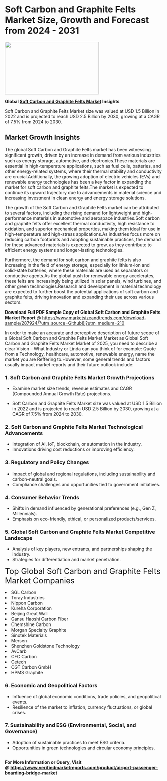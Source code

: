 <H1>Soft Carbon and Graphite Felts Market Size, Growth and Forecast from 2024 - 2031</H1><img class="aligncenter size-medium wp-image-584254" src="https://thirdeyenews.in/wp-content/uploads/2024/09/Global-Market-Research-300x168.jpeg" alt="" width="300" height="168" /><p><strong>Global&nbsp;<a href="https://www.marketsizeandtrends.com/download-sample/287924/?utm_source=Github8j?utm_medium=210">Soft Carbon and Graphite Felts Market</a> Insights</strong></p><p>Soft Carbon and Graphite Felts Market size was valued at USD 1.5 Billion in 2022 and is projected to reach USD 2.5 Billion by 2030, growing at a CAGR of 7.5% from 2024 to 2030.</p><p><h2>Market Growth Insights</h2> <p>The global Soft Carbon and Graphite Felts market has been witnessing significant growth, driven by an increase in demand from various industries such as energy storage, automotive, and electronics.These materials are essential in high-temperature applications, such as fuel cells, batteries, and other energy-related systems, where their thermal stability and conductivity are crucial.Additionally, the growing adoption of electric vehicles (EVs) and renewable energy technologies has been a key factor in expanding the market for soft carbon and graphite felts.The market is expected to continue its upward trajectory due to advancements in material science and increasing investment in clean energy and energy storage solutions.</p> <p>The growth of the Soft Carbon and Graphite Felts market can be attributed to several factors, including the rising demand for lightweight and high-performance materials in automotive and aerospace industries.Soft carbon and graphite felts offer excellent thermal conductivity, high resistance to oxidation, and superior mechanical properties, making them ideal for use in high-temperature and high-stress applications.As industries focus more on reducing carbon footprints and adopting sustainable practices, the demand for these advanced materials is expected to grow, as they contribute to efficient energy systems and longer-lasting technologies.</p> <p>Furthermore, the demand for soft carbon and graphite felts is also increasing in the field of energy storage, especially for lithium-ion and solid-state batteries, where these materials are used as separators or conductive agents.As the global push for renewable energy accelerates, these felts are increasingly being utilized in solar panels, wind turbines, and other green technologies.Research and development in material technology are expected to further boost the potential applications of soft carbon and graphite felts, driving innovation and expanding their use across various sectors.</p> <p><span class=""><strong>Download Full PDF Sample Copy of Global Soft Carbon and Graphite Felts Market Report</strong> @ <a href="https://www.marketsizeandtrends.com/download-sample/287924/?utm_source=Github8j?utm_medium=210" target="_blank">https://www.marketsizeandtrends.com/download-sample/287924/?utm_source=Github8j?utm_medium=210</a></span></p><p>In order to make an accurate and perceptive description of future scope of a Global&nbsp;Soft Carbon and Graphite Felts Market Market as Global&nbsp;Soft Carbon and Graphite Felts Market Market of 2025, you need to describe a clear Vision &ndash; What Industry or Linda can you think of for example: Quote from a Technology, healthcare, automotive, renewable energy, name the market you are Reffering to.However, some general trends and factors usually impact market reports and their future outlook include:</p><h3>1.&nbsp;<strong>Soft Carbon and Graphite Felts Market Growth Projections</strong></h3><ul><li>Examine market size trends, revenue estimates and CAGR (Compounded Annual Growth Rate) projections.</li><li><p>Soft Carbon and Graphite Felts Market size was valued at USD 1.5 Billion in 2022 and is projected to reach USD 2.5 Billion by 2030, growing at a CAGR of 7.5% from 2024 to 2030.</p></li></ul><h3>2.&nbsp;<strong>Soft Carbon and Graphite Felts Market Technological Advancements</strong></h3><ul><li>Integration of AI, IoT, blockchain, or automation in the industry.</li><li>Innovations driving cost reductions or improving efficiency.</li></ul><h3>3.&nbsp;<strong>Regulatory and Policy Changes</strong></h3><ul><li>Impact of global and regional regulations, including sustainability and carbon-neutral goals.</li><li>Compliance challenges and opportunities tied to government initiatives.</li></ul><h3>4.&nbsp;<strong>Consumer Behavior Trends</strong></h3><ul><li>Shifts in demand influenced by generational preferences (e.g., Gen Z, Millennials).</li><li>Emphasis on eco-friendly, ethical, or personalized products/services.</li></ul><h3>5.&nbsp;<strong>Global Soft Carbon and Graphite Felts Market Competitive Landscape</strong></h3><ul><li>Analysis of key players, new entrants, and partnerships shaping the industry.</li><li>Strategies for differentiation and market penetration.</li></ul><p data-pm-slice="1 1 []"><span style="color: inherit; font-family: inherit; font-size: 25px;">Top Global Soft Carbon and Graphite Felts Market Companies</span></p><div class="" data-test-id=""><p><li>SGL Carbon</li><li> Toray Industries</li><li> Nippon Carbon</li><li> Kureha Corporation</li><li> Beijing Great Wall</li><li> Gansu Haoshi Carbon Fiber</li><li> Chemshine Carbon</li><li> Morgan Specialty Graphite</li><li> Sinotek Materials</li><li> Mersen</li><li> Shenzhen Goldstone Technology</li><li> AvCarb</li><li> CFC Carbon</li><li> Cetech</li><li> CGT Carbon GmbH</li><li> HPMS Graphite</li></p></div><h3>6.&nbsp;<strong>Economic and Geopolitical Factors</strong></h3><ul><li>Influence of global economic conditions, trade policies, and geopolitical events.</li><li>Resilience of the market to inflation, currency fluctuations, or global crises.</li></ul><h3>7.&nbsp;<strong>Sustainability and ESG (Environmental, Social, and Governance)</strong></h3><ul><li>Adoption of sustainable practices to meet ESG criteria.</li><li>Opportunities in green technologies and circular economy principles.</li></ul><h2><strong style="font-size: 14px;">For More Information or Query, Visit @&nbsp;</strong><a style="background-color: #ffffff; font-size: 14px;" href="https://www.marketsizeandtrends.com/report/soft-carbon-and-graphite-felts-market/" target="_blank">https://www.verifiedmarketreports.com/product/airport-passenger-boarding-bridge-market</a></h2>